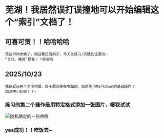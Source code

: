 # 芜湖！我居然误打误撞地可以开始编辑这个“索引”文档了！
## 可喜可贺！！哈哈哈哈
```
现在时间太晚了，而且我还没刷牙，今天先练习/实践到这里吧~
“关灯，睡觉”预备！！哈哈哈
```

## 2025/10/23
```
我在起床两个半小时后，终于愿意坐在电脑前，继续练习Markdown的基础操作了
加油吧小姑娘！！~
```
### 练习的第二个操作是用特定格式添加一张图片，嗯我试试
![随机确定的一张帅照](https://github.com/Forself111/skills-communicate-using-markdown/blob/main/images/QQ%E5%9B%BE%E7%89%8720220717140000.jpg?raw=true)
### yes成功！！吃饭去~
